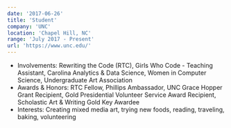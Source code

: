 ```yaml
---
date: '2017-06-26'
title: 'Student'
company: 'UNC'
location: 'Chapel Hill, NC'
range: 'July 2017 - Present'
url: 'https://www.unc.edu/'
---
```


- Involvements: Rewriting the Code (RTC), Girls Who Code - Teaching Assistant, Carolina Analytics & Data Science, Women in Computer Science, Undergraduate Art Association
- Awards & Honors: RTC Fellow, Phillips Ambassador, UNC Grace Hopper Grant Recipient, Gold Presidential Volunteer Service Award Recipient, Scholastic Art & Writing Gold Key Awardee
- Interests: Creating mixed media art, trying new foods, reading, traveling, baking, volunteering
